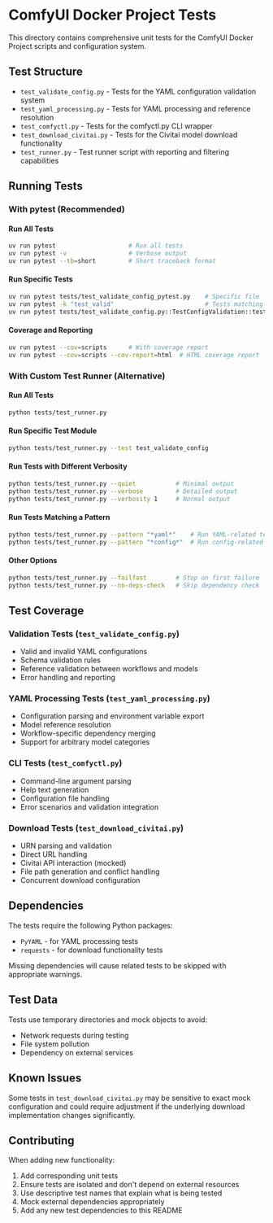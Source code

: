 # ComfyUI Docker Project Tests

This directory contains comprehensive unit tests for the ComfyUI Docker Project scripts and configuration system.

## Test Structure

- `test_validate_config.py` - Tests for the YAML configuration validation system
- `test_yaml_processing.py` - Tests for YAML processing and reference resolution
- `test_comfyctl.py` - Tests for the comfyctl.py CLI wrapper
- `test_download_civitai.py` - Tests for the Civitai model download functionality
- `test_runner.py` - Test runner script with reporting and filtering capabilities

## Running Tests

### With pytest (Recommended)

#### Run All Tests
```bash
uv run pytest                    # Run all tests
uv run pytest -v                 # Verbose output  
uv run pytest --tb=short         # Short traceback format
```

#### Run Specific Tests
```bash
uv run pytest tests/test_validate_config_pytest.py    # Specific file
uv run pytest -k "test_valid"                         # Tests matching pattern
uv run pytest tests/test_validate_config.py::TestConfigValidation::test_valid_minimal_config  # Specific test
```

#### Coverage and Reporting
```bash
uv run pytest --cov=scripts      # With coverage report
uv run pytest --cov=scripts --cov-report=html  # HTML coverage report
```

### With Custom Test Runner (Alternative)

#### Run All Tests
```bash
python tests/test_runner.py
```

#### Run Specific Test Module
```bash
python tests/test_runner.py --test test_validate_config
```

#### Run Tests with Different Verbosity
```bash
python tests/test_runner.py --quiet           # Minimal output
python tests/test_runner.py --verbose         # Detailed output
python tests/test_runner.py --verbosity 1     # Normal output
```

#### Run Tests Matching a Pattern
```bash
python tests/test_runner.py --pattern "*yaml*"    # Run YAML-related tests
python tests/test_runner.py --pattern "*config*"  # Run config-related tests
```

#### Other Options
```bash
python tests/test_runner.py --failfast        # Stop on first failure
python tests/test_runner.py --no-deps-check   # Skip dependency check
```

## Test Coverage

### Validation Tests (`test_validate_config.py`)
- Valid and invalid YAML configurations
- Schema validation rules
- Reference validation between workflows and models
- Error handling and reporting

### YAML Processing Tests (`test_yaml_processing.py`)
- Configuration parsing and environment variable export
- Model reference resolution
- Workflow-specific dependency merging
- Support for arbitrary model categories

### CLI Tests (`test_comfyctl.py`)
- Command-line argument parsing
- Help text generation
- Configuration file handling
- Error scenarios and validation integration

### Download Tests (`test_download_civitai.py`)
- URN parsing and validation
- Direct URL handling
- Civitai API interaction (mocked)
- File path generation and conflict handling
- Concurrent download configuration

## Dependencies

The tests require the following Python packages:
- `PyYAML` - for YAML processing tests
- `requests` - for download functionality tests

Missing dependencies will cause related tests to be skipped with appropriate warnings.

## Test Data

Tests use temporary directories and mock objects to avoid:
- Network requests during testing
- File system pollution
- Dependency on external services

## Known Issues

Some tests in `test_download_civitai.py` may be sensitive to exact mock configuration and could require adjustment if the underlying download implementation changes significantly.

## Contributing

When adding new functionality:
1. Add corresponding unit tests
2. Ensure tests are isolated and don't depend on external resources
3. Use descriptive test names that explain what is being tested
4. Mock external dependencies appropriately
5. Add any new test dependencies to this README 